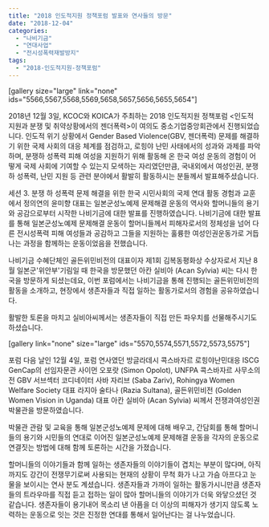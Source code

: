 ```yaml
---
title: "2018 인도적지원 정책포럼 발표와 연사들의 방문"
date: "2018-12-04"
categories: 
  - "나비기금"
  - "연대사업"
  - "전시성폭력재발방지"
tags: 
  - "2018-인도적지원-정책포럼"
---
```


\[gallery size="large" link="none" ids="5566,5567,5568,5569,5658,5657,5656,5655,5654"\]

2018년 12월 3일, KCOC와 KOICA가 주최하는 2018 인도적지원 정책포럼 <인도적 지원과 분쟁 및 취약상황에서의 젠더폭력>이 여의도 중소기업중앙회관에서 진행되었습니다. 인도적 위기 상황에서 Gender Based Violence(GBV, 젠더폭력) 문제를 해결하기 위한 국제 사회의 대응 체계를 점검하고, 로힝야 난민 사태에서의 성과와 과제를 파악하며, 분쟁하 성폭력 피해 여성을 지원하기 위해 활동해 온 한국 여성 운동의 경험이 어떻게 국제 사회에 기여할 수 있는지 모색하는 자리였던만큼, 국내외에서 여성인권, 분쟁하 성폭력, 난민 지원 등 관련 분야에서 활발히 활동하시는 분들께서 발표해주셨습니다.

세션 3. 분쟁 하 성폭력 문제 해결을 위한 한국 시민사회의 국제 연대 활동 경험과 교훈에서 정의연의 윤미향 대표는 일본군성노예제 문제해결 운동의 역사와 할머니들의 용기와 공감으로부터 시작한 나비기금에 대한 발표를 진행하였습니다. 나비기금에 대한 발표를 통해 일본군성노예제 문제해결 운동이 할머니들께서 피해자로서의 정체성을 넘어 다른 전시성폭력 피해 여성들과 공감하고 그들을 지원하는 훌륭한 여성인권운동가로 거듭나는 과정을 함께하는 운동이었음을 전했습니다.

나비기금 수혜단체인 골든위민비전의 대표이자 제1회 김복동평화상 수상자로서 지난 8월 일본군'위안부'기림일 때 한국을 방문했던 아칸 실비아 (Acan Sylvia) 씨는 다시 한국을 방문하게 되셨는데요, 이번 포럼에서는 나비기금을 통해 진행되는 골든위민비전의 활동을 소개하고, 현장에서 생존자들과 직접 일하는 활동가로서의 경험을 공유하였습니다.

활발한 토론을 마치고 실비아씨께서는 생존자들이 직접 만든 파우치를 선물해주시기도 하셨습니다.

\[gallery link="none" size="large" ids="5570,5574,5571,5572,5573,5575"\]

포럼 다음 날인 12월 4일, 포럼 연사였던 방글라데시 콕스바자르 로힝야난민대응 ISCG GenCap의 선임자문관 사이먼 오포랏 (Simon Opolot), UNFPA 콕스바자르 사무소의 전 GBV 서브섹터 코디네이터 사바 자리브 (Saba Zariv), Rohingya Women Welfare Society 대표 라지아 술타나 (Razia Sultana), 골든위민비전 (Golden Women Vision in Uganda) 대표 아칸 실비아 (Acan Sylvia) 씨께서 전쟁과여성인권박물관을 방문하였습니다.

박물관 관람 및 교육을 통해 일본군성노예제 문제에 대해 배우고, 간담회를 통해 할머니들의 용기와 시민들의 연대로 이어진 일본군성노예제 문제해결 운동을 각자의 운동으로 연결짓는 방법에 대해 함께 토론하는 시간을 가졌습니다.

할머니들의 이야기들과 함께 일하는 생존자들의 이야기들이 겹치는 부분이 많다며, 아직까지도 강간이 전쟁무기로써 사용되는 현재의 상황이 무척 화가 나고 가슴 아프다고 눈물을 보이시는 연사 분도 계셨습니다. 생존자들과 가까이 일하는 활동가시니만큼 생존자들의 트라우마를 직접 듣고 접하는 일이 많아 할머니들의 이야기가 더욱 와닿으셨던 것 같습니다. 생존자들이 용기내어 목소리 낸 아픔을 더 이상의 피해자가 생기지 않도록 노력하는 운동으로 잇는 것은 진정한 연대를 통해서 일어난다는 걸 나누었습니다.
